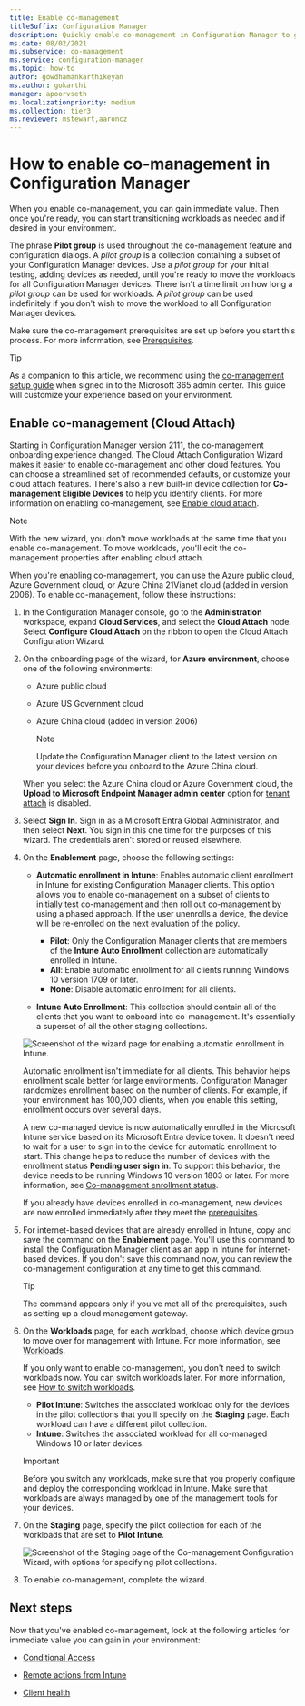 ```yaml
---
title: Enable co-management
titleSuffix: Configuration Manager
description: Quickly enable co-management in Configuration Manager to gain immediate value.
ms.date: 08/02/2021
ms.subservice: co-management
ms.service: configuration-manager
ms.topic: how-to
author: gowdhamankarthikeyan
ms.author: gokarthi
manager: apoorvseth
ms.localizationpriority: medium
ms.collection: tier3
ms.reviewer: mstewart,aaroncz 
---
```


# How to enable co-management in Configuration Manager

When you enable co-management, you can gain immediate value. Then once you're ready, you can start transitioning workloads as needed and if desired in your environment.

The phrase **Pilot group** is used throughout the co-management feature and configuration dialogs. A *pilot group* is a collection containing a subset of your Configuration Manager devices. Use a *pilot group* for your initial testing, adding devices as needed, until you're ready to move the workloads for all Configuration Manager devices. There isn't a time limit on how long a *pilot group* can be used for workloads. A *pilot group* can be used indefinitely if you don't wish to move the workload to all Configuration Manager devices.

Make sure the co-management prerequisites are set up before you start this process. For more information, see [Prerequisites](overview.md#prerequisites).

> [!TIP]
> As a companion to this article, we recommend using the [co-management setup guide](https://go.microsoft.com/fwlink/?linkid=2224782) when signed in to the Microsoft 365 admin center. This guide will customize your experience based on your environment.

## Enable co-management (Cloud Attach)

Starting in Configuration Manager version 2111, the co-management onboarding experience changed. The Cloud Attach Configuration Wizard makes it easier to enable co-management and other cloud features. You can choose a streamlined set of recommended defaults, or customize your cloud attach features. There's also a new built-in device collection for **Co-management Eligible Devices** to help you identify clients. For more information on enabling co-management, see [Enable cloud attach](../../cloud-attach/enable.md).

> [!NOTE]
> With the new wizard, you don't move workloads at the same time that you enable co-management. To move workloads, you'll edit the co-management properties after enabling cloud attach.

When you're enabling co-management, you can use the Azure public cloud, Azure Government cloud, or Azure China 21Vianet cloud (added in version 2006). To enable co-management, follow these instructions:

1. In the Configuration Manager console, go to the **Administration** workspace, expand **Cloud Services**, and select the **Cloud Attach** node. Select **Configure Cloud Attach** on the ribbon to open the Cloud Attach Configuration Wizard.

2. On the onboarding page of the wizard, for **Azure environment**, choose one of the following environments:

   - Azure public cloud
   - Azure US Government cloud<!--4075452-->
   - Azure China cloud (added in version 2006)<!--7133238-->
     
     > [!NOTE]
     > Update the Configuration Manager client to the latest version on your devices before you onboard to the Azure China cloud. <!--7630213--> 

   When you select the Azure China cloud or Azure Government cloud, the **Upload to Microsoft Endpoint Manager admin center** option for [tenant attach](../../tenant-attach/device-sync-actions.md) is disabled.

3. Select **Sign In**. Sign in as a Microsoft Entra Global Administrator, and then select **Next**. You sign in this one time for the purposes of this wizard. The credentials aren't stored or reused elsewhere.

4. On the **Enablement** page, choose the following settings:

   - **Automatic enrollment in Intune**: Enables automatic client enrollment in Intune for existing Configuration Manager clients. This option allows you to enable co-management on a subset of clients to initially test co-management and then roll out co-management by using a phased approach. If the user unenrolls a device, the device will be re-enrolled on the next evaluation of the policy. <!--3330596-->

      - **Pilot**: Only the Configuration Manager clients that are members of the **Intune Auto Enrollment** collection are automatically enrolled in Intune.
      - **All**: Enable automatic enrollment for all clients running Windows 10 version 1709 or later.
      - **None**: Disable automatic enrollment for all clients.


   - **Intune Auto Enrollment**: This collection should contain all of the clients that you want to onboard into co-management. It's essentially a superset of all the other staging collections.

   ![Screenshot of the wizard page for enabling automatic enrollment in Intune.](../media/3555750-co-management-onboarding-enablement.png)
      
   Automatic enrollment isn't immediate for all clients. This behavior helps enrollment scale better for large environments. Configuration Manager randomizes enrollment based on the number of clients. For example, if your environment has 100,000 clients, when you enable this setting, enrollment occurs over several days.<!--1358003-->

   A new co-managed device is now automatically enrolled in the Microsoft Intune service based on its Microsoft Entra device token. It doesn't need to wait for a user to sign in to the device for automatic enrollment to start. This change helps to reduce the number of devices with the enrollment status **Pending user sign in**.<!-- 4454491 --> To support this behavior, the device needs to be running Windows 10 version 1803 or later. For more information, see [Co-management enrollment status](../how-to-monitor.md#co-management-enrollment-status).
   
   If you already have devices enrolled in co-management, new devices are now enrolled immediately after they meet the [prerequisites](../overview.md#prerequisites).<!--4321130-->

5. For internet-based devices that are already enrolled in Intune, copy and save the command on the **Enablement** page. You'll use this command to install the Configuration Manager client as an app in Intune for internet-based devices. If you don't save this command now, you can review the co-management configuration at any time to get this command.

    > [!TIP]
    > The command appears only if you've met all of the prerequisites, such as setting up a cloud management gateway.<!-- MEMDocs#635 -->

6. On the **Workloads** page, for each workload, choose which device group to move over for management with Intune. For more information, see [Workloads](../workloads.md). 

   If you only want to enable co-management, you don't need to switch workloads now. You can switch workloads later. For more information, see [How to switch workloads](../how-to-switch-workloads.md).  

    - **Pilot Intune**: Switches the associated workload only for the devices in the pilot collections that you'll specify on the **Staging** page. Each workload can have a different pilot collection.
    - **Intune**: Switches the associated workload for all co-managed Windows 10 or later devices.  

   > [!Important]
   > Before you switch any workloads, make sure that you properly configure and deploy the corresponding workload in Intune. Make sure that workloads are always managed by one of the management tools for your devices.  

7. On the **Staging** page, specify the pilot collection for each of the workloads that are set to **Pilot Intune**.

   ![Screenshot of the Staging page of the Co-management Configuration Wizard, with options for specifying pilot collections.](../media/3555750-co-management-onboarding-staging.png)

8. To enable co-management, complete the wizard.


## Next steps

Now that you've enabled co-management, look at the following articles for immediate value you can gain in your environment:

- [Conditional Access](quickstart-conditional-access.md)  

- [Remote actions from Intune](quickstart-remote-actions.md)  

- [Client health](quickstart-client-health.md)  
